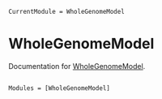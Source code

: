 ```@meta
CurrentModule = WholeGenomeModel
```

# WholeGenomeModel

Documentation for [WholeGenomeModel](https://github.com/olivierlabayle/WholeGenomeModel.jl).

```@index
```

```@autodocs
Modules = [WholeGenomeModel]
```
